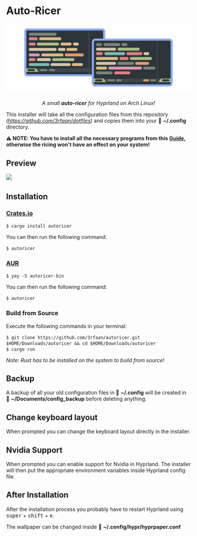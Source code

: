 # Auto-Ricer

<p align="center"><img src="hyprforest_logo.png" /></p>

<p align="center"><em>A small <strong>auto-ricer</strong> for Hyprland on Arch Linux!</em></p>

This installer will take all the configuration files from this repository _(https://github.com/3rfaan/dotfiles)_ and copies them into your 📁 **~/.config** directory.

**⚠️ NOTE: You have to install all the necessary programs from this [Guide](https://github.com/3rfaan/dotfiles/blob/main/README.md), otherwise the ricing won't have an effect on your system!**

## Preview

<img src="https://raw.githubusercontent.com/3rfaan/dotfiles/refs/heads/main/preview.png" />

## Installation

### [Crates.io](https://crates.io/crates/autoricer)

```
$ cargo install autoricer
```

You can then run the following command:

```
$ autoricer
```

### [AUR](https://aur.archlinux.org/packages/autoricer-bin)

```
$ yay -S autoricer-bin
```

You can then run the following command:

```
$ autoricer
```

### Build from Source

Execute the following commands in your terminal:

```
$ git clone https://github.com/3rfaan/autoricer.git $HOME/Downloads/autoricer && cd $HOME/Downloads/autoricer
$ cargo run
```

_Note: Rust has to be installed on the system to build from source!_

## Backup

A backup of all your old configuration files in 📁 **~/.config** will be created in 📁 **~/Documents/config_backup** before deleting anything.

## Change keyboard layout

When prompted you can change the keyboard layout directly in the installer.

## Nvidia Support

When prompted you can enable support for Nvidia in Hyprland. The installer will then put the appropriate environment variables inside Hyprland config file.

## After Installation

After the installation process you probably have to restart Hyprland using <kbd>super</kbd> + <kbd>shift</kbd> + <kbd>e</kbd>.

The wallpaper can be changed inside 📁 **~/.config/hypr/hyprpaper.conf**
